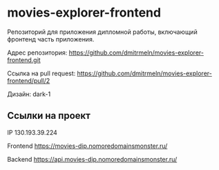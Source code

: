 # movies-explorer-frontend
Репозиторий для приложения дипломной работы, включающий фронтенд часть приложения.
  
Адрес репозитория: https://github.com/dmitrmeln/movies-explorer-frontend.git
  
Ссылка на pull request: https://github.com/dmitrmeln/movies-explorer-frontend/pull/2
  
Дизайн: dark-1


## Ссылки на проект
  
IP 130.193.39.224
  
Frontend https://movies-dip.nomoredomainsmonster.ru/
  
Backend https://api.movies-dip.nomoredomainsmonster.ru/
